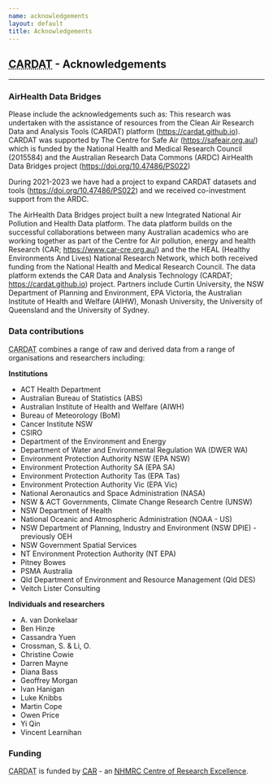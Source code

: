 ```yaml
---
name: acknowledgements
layout: default
title: Acknowledgements
---
```

<h2><abbr title="Centre for Air pollution, energy and health Research Data Analysis Technology">CARDAT</abbr> - Acknowledgements</h2>
<hr class="car-red" />

### AirHealth Data Bridges

Please include the acknowledgements such as: This research was undertaken with the assistance of resources from the Clean Air Research Data and Analysis Tools (CARDAT) platform (https://cardat.github.io). CARDAT was supported by The Centre for Safe Air (https://safeair.org.au/) which is funded by the National Health and Medical Research Council (2015584) and the Australian Research Data Commons (ARDC) AirHealth Data Bridges project (https://doi.org/10.47486/PS022)

During 2021-2023 we have had a project to expand CARDAT datasets and tools (https://doi.org/10.47486/PS022) and we received co-investment support from the ARDC.

The AirHealth Data Bridges project built a new Integrated National Air Pollution and Health Data platform. The data platform builds on the successful collaborations between many Australian academics who are working together as part of the Centre for Air pollution, energy and health Research (CAR; https://www.car-cre.org.au/) and the the HEAL (Healthy Environments And Lives) National Research Network, which both received funding from the National Health and Medical Research Council. The data platform extends the CAR Data and Analysis Technology (CARDAT; https://cardat.github.io) project. Partners include Curtin University, the NSW Department of Planning and Environment, EPA Victoria, the Australian Institute of Health and Welfare (AIHW), Monash University, the University of Queensland and the University of Sydney.


<h3>Data contributions</h3>
<p><abbr title="Centre for Air pollution, energy and health Research Data Analysis Technology">CARDAT</abbr> combines a range of raw and derived data from a range of organisations and researchers including:</p>
<strong>Institutions</strong>
<ul>
<li>ACT Health Department</li>
<li>Australian Bureau of Statistics (ABS)</li>
<li>Australian Institute of Health and Welfare (AIWH)</li>
<li>Bureau of Meteorology (BoM)</li>
<li>Cancer Institute NSW</li>
<li>CSIRO</li>
<li>Department of the Environment and Energy</li>
<li>Department of Water and Environmental Regulation WA (DWER WA)</li>
<li>Environment Protection Authority NSW (EPA NSW)</li>
<li>Environment Protection Authority SA (EPA SA)</li>
<li>Environment Protection Authority Tas (EPA Tas)</li>
<li>Environment Protection Authority Vic (EPA Vic)</li>
<li>National Aeronautics and Space Administration (NASA)</li>
<li>NSW & ACT Governments, Climate Change Research Centre (UNSW)</li>
<li>NSW Department of Health</li>
<li>National Oceanic and Atmospheric Administration (NOAA - US)</li>
<li>NSW Department of Planning, Industry and Environment (NSW DPIE) - previously OEH</li>
<li>NSW Government Spatial Services</li>
<li>NT Environment Protection Authority (NT EPA)</li>
<li>Pitney Bowes</li>
<li>PSMA Australia</li>
<li>Qld Department of Environment and Resource Management (Qld DES)</li>
<li>Veitch Lister Consulting</li>
</ul>
<strong>Individuals and researchers</strong>
<ul>
<li>A. van Donkelaar</li>
<li>Ben Hinze</li>
<li>Cassandra Yuen</li>
<li>Crossman, S. & Li, O.</li>
<li>Christine Cowie</li>
<li>Darren Mayne</li>
<li>Diana Bass</li>
<li>Geoffrey Morgan</li>
<li>Ivan Hanigan</li>
<li>Luke Knibbs</li>
<li>Martin Cope</li>
<li>Owen Price</li>
<li>Yi Qin</li>
<li>Vincent Learnihan</li>
</ul>
<h3>Funding</h3>
<p><abbr title="Centre for Air pollution, energy and health Research Data Analysis Technology">CARDAT</abbr> is funded by <a href="https://www.car-cre.org.au/"><abbr title="Centre for Air pollution, energy and health Research">CAR</abbr></a> - an <a href="https://www.nhmrc.gov.au/funding/find-funding/centres-research-excellence"><abbr title="National Health and Medical Research Council">NHMRC</abbr> Centre of Research Excellence</a>.</p>

